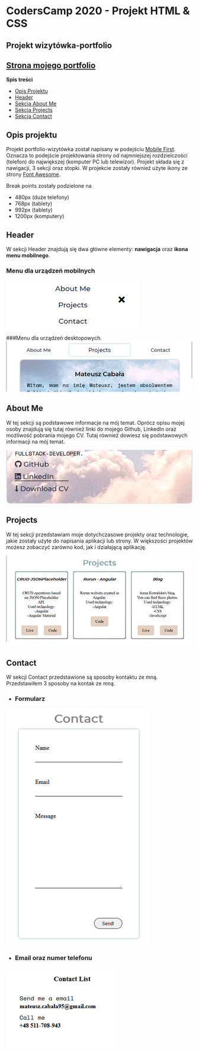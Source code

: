 # CodersCamp 2020 - Projekt HTML & CSS
**Projekt wizytówka-portfolio** 
---
[Strona mojego portfolio](https://mateuszcabala95.github.io/CodersCamp2020.Project.HTML-CSS.BusinessCard/)
---
**Spis treści**
- [Opis Projektu](#opis-projektu)
- [Header](#header)
- [Sekcja About Me](#about-me)
- [Sekcja Projects](#projects)
- [Sekcja Contact](#contact)

## Opis projektu

Projekt portfolio-wizytówka został napisany w podejściu [Mobile First](https://solv.pl/mobile-first-dlaczego-warto-tym-wiedziec/). Oznacza to podejście projektowania strony od najmniejszej rozdzielczości (telefon) do największej (komputer PC lub telewizor). Projekt składa się z nawigacji, 3 sekcji oraz stopki. W projekcie zostały również użyte ikony ze strony [Font Awesome](https://fontawesome.com/).

Break points zostały podzielone na 
- 480px (duże telefony)
- 768px (tablety)
- 992px (tablety)
- 1200px (komputery)

## Header
W sekcji Header znajdują się dwa główne elementy: **nawigacja** oraz **ikona menu mobilnego**.  
### Menu dla urządzeń mobilnych
![Menu for mobile devices](.github/images/mobile-menu-navigation.png)

###Menu dla urządzeń desktopowych.
![Menu fof desktop devices](./.github/images/desktop_menu_navigation.png)


## About Me 

 W tej sekcji są podstawowe informacje na mój temat. Oprócz opisu mojej osoby znajdują się tutaj również linki do mojego Github, LinkedIn oraz możliwość pobrania mojego CV. Tutaj również dowiesz się podstawowych informacji na mój temat.
 
 ![Way how  to contact with me](./.github/images/About_me_features.png)
 
 ## Projects
 
 W tej sekcji przedstawiam moje dotychczasowe projekty oraz technologie, jakie zostały użyte do napisania aplikacji lub strony. W większości projektów możesz zobaczyć zarówno kod, jak i działającą aplikację. 
 
 
 ![Project's card layout](./.github/images/Projects.png)
 
 ## Contact
 W sekcji Contact przedstawione są sposoby kontaktu ze mną. Przedstawiłem 3 sposoby na kontak ze mną. 
 
 - ### Formularz
 ![Form to contact with me](.github/images/contact_form.png)
 
 - ### Email oraz numer telefonu 
 
 ![Email and phone number](./.github/images/contact-list.png)
